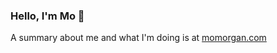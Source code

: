 ### Hello, I'm Mo 👋

A summary about me and what I'm doing is at [momorgan.com](https://momorgan.com)
